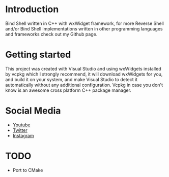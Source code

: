 # Introduction
Bind Shell written in C++ with wxWidget framework, for more Reverse Shell and/or Bind Shell implementations
written in other programming languages and frameworks check out my Github page.

# Getting started
This project was created with Visual Studio and using wxWidgets installed by vcpkg which I strongly
recommend, it will download wxWidgets for you, and build it on your system, and make Visual Studio to
detect it automatically without any additional configuration.
Vcpkg in case you don't know is an awesome cross platform C++ package manager.

# Social Media
- [Youtube](https://youtube.com/Melardev)
- [Twitter](https://twitter.com/@melardev)
- [Instagram](https://instagram.com/melar_dev)

# TODO
- Port to CMake